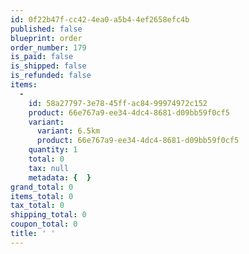```yaml
---
id: 0f22b47f-cc42-4ea0-a5b4-4ef2658efc4b
published: false
blueprint: order
order_number: 179
is_paid: false
is_shipped: false
is_refunded: false
items:
  -
    id: 58a27797-3e78-45ff-ac84-99974972c152
    product: 66e767a9-ee34-4dc4-8681-d09bb59f0cf5
    variant:
      variant: 6.5km
      product: 66e767a9-ee34-4dc4-8681-d09bb59f0cf5
    quantity: 1
    total: 0
    tax: null
    metadata: {  }
grand_total: 0
items_total: 0
tax_total: 0
shipping_total: 0
coupon_total: 0
title: ' '
---
```

